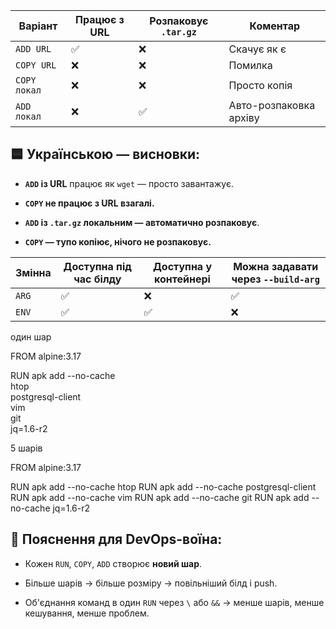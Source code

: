 
| Варіант      | Працює з URL | Розпаковує `.tar.gz` | Коментар               |
| ------------ | ------------ | -------------------- | ---------------------- |
| `ADD URL`    | ✅            | ❌                    | Скачує як є            |
| `COPY URL`   | ❌            | ❌                    | Помилка                |
| `COPY локал` | ❌            | ❌                    | Просто копія           |
| `ADD локал`  | ❌            | ✅                    | Авто-розпаковка архіву |
## 🟦 Українською — висновки:

- **`ADD` із URL** працює як `wget` — просто завантажує.
    
- **`COPY` не працює з URL взагалі.**
    
- **`ADD` із `.tar.gz` локальним — автоматично розпаковує**.
    
- **`COPY` — тупо копіює, нічого не розпаковує.**


| Змінна | Доступна під час білду | Доступна у контейнері | Можна задавати через `--build-arg` |
| ------ | ---------------------- | --------------------- | ---------------------------------- |
| `ARG`  | ✅                      | ❌                     | ✅                                  |
| `ENV`  | ✅                      | ✅                     | ❌                                  |

один шар

FROM alpine:3.17

RUN apk add --no-cache \
    htop \
    postgresql-client \
    vim \
    git \
    jq=1.6-r2


5 шарів

FROM alpine:3.17

RUN apk add --no-cache htop
RUN apk add --no-cache postgresql-client
RUN apk add --no-cache vim
RUN apk add --no-cache git
RUN apk add --no-cache jq=1.6-r2


## 🧠 Пояснення для DevOps-воїна:

- Кожен `RUN`, `COPY`, `ADD` створює **новий шар**.
    
- Більше шарів → більше розміру → повільніший білд і push.
    
- Об'єднання команд в один `RUN` через `\` або `&&` → менше шарів, менше кешування, менше проблем.

